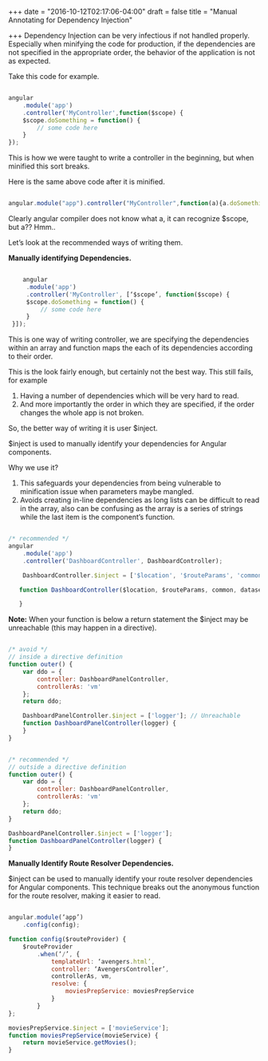 +++
date = "2016-10-12T02:17:06-04:00"
draft = false
title = "Manual Annotating for Dependency Injection"

+++
Dependency Injection can be very infectious if not handled properly. Especially when minifying the code for production, if the dependencies are not specified in the appropriate order, the behavior of the application is not as expected.

Take this code for example.

```javascript

angular
    .module('app')
    .controller('MyController',function($scope) {
	$scope.doSomething = function() {
		// some code here
	}
});

```

This is how we were taught to write a controller in the beginning, but when minified this sort breaks.

Here is the same above code after it is minified.

```javascript

angular.module("app").controller("MyController",function(a){a.doSomething=function(){}});
```

Clearly angular compiler does not know what a, it can recognize $scope, but a?? Hmm..

Let’s look at the recommended ways of writing them.

   <b>Manually identifying Dependencies.</b>


   ```javascript

       angular
        .module('app')
        .controller('MyController', [‘$scope’, function($scope) {
    	$scope.doSomething = function() {
    		// some code here
    	}
    }]);

   ```

   This is one way of writing controller, we are specifying the dependencies within an array and function maps the each of its dependencies according to their order.

   This is the look fairly enough, but certainly not the best way. This still fails, for example

   1. Having a number of dependencies which will be very hard to read.
   2. And more importantly the order in which they are specified, if the order changes the whole app is not broken.

   So, the better way of writing it is user $inject.

   $inject is used to manually identify your dependencies for Angular components.

   Why we use it?

   1.	This safeguards your dependencies from being vulnerable to minification issue when parameters maybe mangled.
   2.	Avoids creating in-line dependencies as long lists can be difficult to read in the array, also can be confusing as the array is a series of strings while the last item is the component’s function.


```javascript

/* recommended */
angular
    .module('app')
    .controller('DashboardController', DashboardController);

    DashboardController.$inject = ['$location', '$routeParams', 'common', 'dataservice'];

   function DashboardController($location, $routeParams, common, dataservice) {

   }

```
<b>Note:</b> When your function is below a return statement the $inject may be unreachable (this may happen in a directive).

```javascript

/* avoid */
// inside a directive definition
function outer() {
    var ddo = {
        controller: DashboardPanelController,
        controllerAs: 'vm'
    };
    return ddo;

    DashboardPanelController.$inject = ['logger']; // Unreachable
    function DashboardPanelController(logger) {
    }
}

```

```javascript

/* recommended */
// outside a directive definition
function outer() {
    var ddo = {
        controller: DashboardPanelController,
        controllerAs: 'vm'
    };
    return ddo;
}

DashboardPanelController.$inject = ['logger'];
function DashboardPanelController(logger) {
}

```

<b>Manually Identify Route Resolver Dependencies.</b>

$inject can be used to manually identify your route resolver dependencies for Angular components.
This technique breaks out the anonymous function for the route resolver, making it easier to read.

```javascript

angular.module(‘app’)
	.config(config);

function config($routeProvider) {
	$routeProvider
		.when(‘/’, {
			templateUrl: ‘avengers.html’,
			controller: ‘AvengersController’,
			controllerAs, vm,
			resolve: {
				moviesPrepService: moviesPrepService
			}
		}
};

moviesPrepService.$inject = ['movieService'];
function moviesPrepService(movieService) {
    return movieService.getMovies();
}

```
